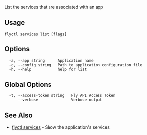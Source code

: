 List the services that are associated with an app

## Usage
~~~
flyctl services list [flags]
~~~

## Options

~~~
  -a, --app string      Application name
  -c, --config string   Path to application configuration file
  -h, --help            help for list
~~~

## Global Options

~~~
  -t, --access-token string   Fly API Access Token
      --verbose               Verbose output
~~~

## See Also

* [flyctl services](/docs/flyctl/services/)	 - Show the application's services

